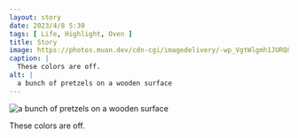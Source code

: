 ```yaml
---
layout: story
date: 2023/4/8 5:30
tags: [ Life, Highlight, Oven ]
title: Story
image: https://photos.muan.dev/cdn-cgi/imagedelivery/-wp_VgtWlgmh1JURQ8t1mg/e3d14275-dc8a-4a02-8cd3-d71a56494a00/public
caption: |
  These colors are off.
alt: |
  a bunch of pretzels on a wooden surface
---
```


![a bunch of pretzels on a wooden surface](https://photos.muan.dev/cdn-cgi/imagedelivery/-wp_VgtWlgmh1JURQ8t1mg/e3d14275-dc8a-4a02-8cd3-d71a56494a00/public)

These colors are off.
